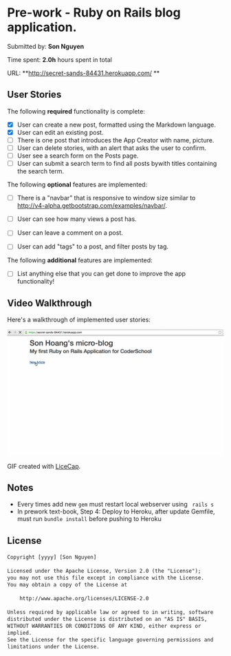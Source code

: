 # Pre-work - Ruby on Rails blog application.


Submitted by: **Son Nguyen**

Time spent: **2.0h** hours spent in total

URL: **http://secret-sands-84431.herokuapp.com/ **

## User Stories

The following **required** functionality is complete:


* [x] User can create a new post, formatted using the Markdown language.
* [x] User can edit an existing post.
* [ ] There is one post that introduces the App Creator with name, picture.
* [ ] User can delete stories, with an alert that asks the user to confirm.
* [ ] User see a search form on the Posts page.
* [ ] User can submit a search term to find all posts bywith titles containing the search term.

The following **optional** features are implemented:
* [ ] There is a "navbar" that is responsive to window size similar to http://v4-alpha.getbootstrap.com/examples/navbar/. 
* [ ] User can see how many views a post has. 
* [ ] User can leave a comment on a post.
* [ ] User can add "tags" to a post, and filter posts by tag. 


The following **additional** features are implemented:

- [ ] List anything else that you can get done to improve the app functionality!

## Video Walkthrough 

Here's a walkthrough of implemented user stories:

![Video Walkthrough](https://github.com/nhson/coderschool-ruby/blob/master/walkthrough.gif)

GIF created with [LiceCap](http://www.cockos.com/licecap/).

## Notes

* Every times add new ```gem``` must restart local webserver using ``` rails s```
* In prework text-book, Step 4: Deploy to Heroku, after update Gemfile, must run ```bundle install``` before pushing to Heroku

## License

    Copyright [yyyy] [Son Nguyen]

    Licensed under the Apache License, Version 2.0 (the "License");
    you may not use this file except in compliance with the License.
    You may obtain a copy of the License at

        http://www.apache.org/licenses/LICENSE-2.0

    Unless required by applicable law or agreed to in writing, software
    distributed under the License is distributed on an "AS IS" BASIS,
    WITHOUT WARRANTIES OR CONDITIONS OF ANY KIND, either express or implied.
    See the License for the specific language governing permissions and
    limitations under the License.